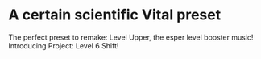 # A certain scientific Vital preset
The perfect preset to remake: Level Upper, the esper level booster music! Introducing Project: Level 6 Shift!
